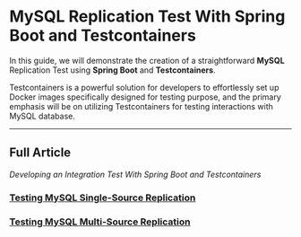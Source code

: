 # MySQL Replication Test With Spring Boot and Testcontainers

In this guide, we will demonstrate the creation of a straightforward **MySQL** Replication Test using **Spring Boot** and **Testcontainers**.

Testcontainers is a powerful solution for developers to effortlessly set up Docker images specifically designed for testing purpose,
and the primary emphasis will be on utilizing Testcontainers for testing interactions with MySQL database.

-----------

## Full Article

_Developing an Integration Test With Spring Boot and Testcontainers_

### [Testing MySQL Single-Source Replication](https://medium.com/gitconnected/testing-mysql-replication-with-spring-boot-and-testcontainers-fe2175e71f8b)

### [Testing MySQL Multi-Source Replication](https://medium.com/gitconnected/testing-mysql-multi-source-replication-86f1ea651ed2)
